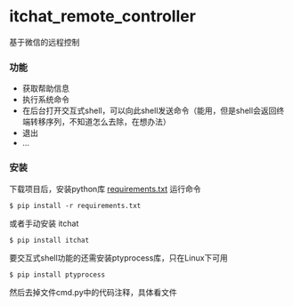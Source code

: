 # itchat_remote_controller
基于微信的远程控制

### 功能
+ 获取帮助信息
+ 执行系统命令
+ 在后台打开交互式shell，可以向此shell发送命令（能用，但是shell会返回终端转移序列，不知道怎么去除，在想办法）
+ 退出
+ ...

### 安装
  下载项目后，安装python库 [requirements.txt](https://github.com/featherL/itchat_remote_controller/blob/master/requirements.txt)
  运行命令
  ```
  $ pip install -r requirements.txt
  ```
  
  或者手动安装 itchat 
  ```
  $ pip install itchat
  ```
  
  要交互式shell功能的还需安装ptyprocess库，只在Linux下可用
  ```
  $ pip install ptyprocess
  ```
  然后去掉文件cmd.py中的代码注释，具体看文件
 
